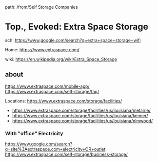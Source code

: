path: /from/Self Storage Companies

# Top., Evoked: Extra Space Storage
sch: https://www.google.com/search?q=extra+space+storage+wifi

Home: https://www.extraspace.com/

wiki: https://en.wikipedia.org/wiki/Extra_Space_Storage

## about
https://www.extraspace.com/mobile-app/
https://www.extraspace.com/self-storage/faq/

Locations: https://www.extraspace.com/storage/facilities/
- https://www.extraspace.com/storage/facilities/us/louisiana/metairie/
- https://www.extraspace.com/storage/facilities/us/louisiana/kenner/
- https://www.extraspace.com/storage/facilities/us/louisiana/elmwood/

### With "office" Electricity
https://www.google.com/search?q=site%3Aextraspace.com+electricity+OR+outlet
https://www.extraspace.com/self-storage/business-storage/
